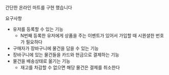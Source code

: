 간단한 온라인 마트를 구현 했습니다

요구사항
- 유저를 등록할 수 있는 기능
  - N번째 등록한 유저에게 상품을 주는 이벤트가 있어서 가입할 때 시퀀셜한 번호가 필요하다
- 구매자가 장바구니에 물건을 담을 수 있는 기능
- 장바구니에 있는 물건들을 카드와 현금으로 결제하는 기능
- 물건을 배송상태로 옮기는 기능
  - 재고를 차감할 수 없으면 해당 물건은 결제를 취소한다
